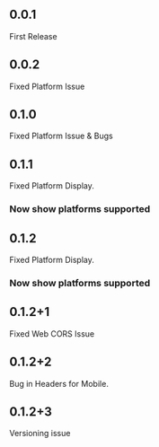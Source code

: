 ## 0.0.1
 First Release

## 0.0.2
 Fixed Platform Issue

## 0.1.0
 Fixed Platform Issue & Bugs
 
## 0.1.1
 Fixed Platform Display.
 ### Now show platforms supported

## 0.1.2
 Fixed Platform Display.
 ### Now show platforms supported

## 0.1.2+1
 Fixed Web CORS Issue 

## 0.1.2+2
 Bug in Headers for Mobile.

## 0.1.2+3
 Versioning issue